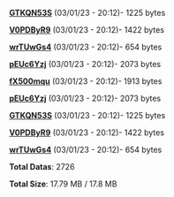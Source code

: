 [**GTKQN53S**](/data/GTKQN53S.txt) (03/01/23 - 20:12)- 1225 bytes

[**V0PDByR9**](/data/V0PDByR9.txt) (03/01/23 - 20:12)- 1422 bytes

[**wrTUwGs4**](/data/wrTUwGs4.txt) (03/01/23 - 20:12)- 654 bytes

[**pEUc6Yzj**](/data/pEUc6Yzj.txt) (03/01/23 - 20:12)- 2073 bytes

[**fX500mqu**](/data/fX500mqu.txt) (03/01/23 - 20:12)- 1913 bytes

[**pEUc6Yzj**](/data/pEUc6Yzj.txt) (03/01/23 - 20:12)- 2073 bytes

[**GTKQN53S**](/data/GTKQN53S.txt) (03/01/23 - 20:12)- 1225 bytes

[**V0PDByR9**](/data/V0PDByR9.txt) (03/01/23 - 20:12)- 1422 bytes

[**wrTUwGs4**](/data/wrTUwGs4.txt) (03/01/23 - 20:12)- 654 bytes

**Total Datas**: 2726

**Total Size**: 17.79 MB / 17.8 MB